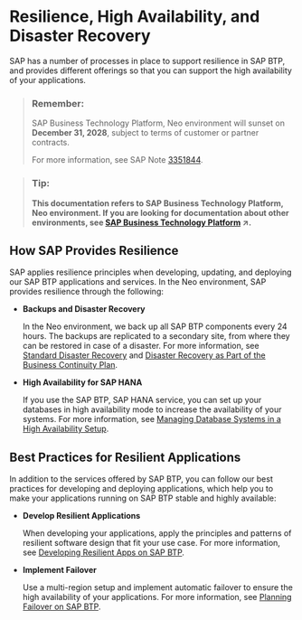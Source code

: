 <!-- loio84dd155500224fe4a7f161d48ee226a9 -->

# Resilience, High Availability, and Disaster Recovery

SAP has a number of processes in place to support resilience in SAP BTP, and provides different offerings so that you can support the high availability of your applications.

> ### Remember:  
> SAP Business Technology Platform, Neo environment will sunset on **December 31, 2028**, subject to terms of customer or partner contracts.
> 
> For more information, see SAP Note [3351844](https://launchpad.support.sap.com/#/notes/3351844).

> ### Tip:  
> **This documentation refers to SAP Business Technology Platform, Neo environment. If you are looking for documentation about other environments, see [SAP Business Technology Platform](https://help.sap.com/viewer/65de2977205c403bbc107264b8eccf4b/Cloud/en-US/6a2c1ab5a31b4ed9a2ce17a5329e1dd8.html "SAP Business Technology Platform (SAP BTP) is an integrated offering comprised of four technology portfolios: database and data management, application development and integration, analytics, and intelligent technologies. The platform offers users the ability to turn data into business value, compose end-to-end business processes, and build and extend SAP applications quickly.") :arrow_upper_right:.**



<a name="loio84dd155500224fe4a7f161d48ee226a9__section_vyk_lgq_xlb"/>

## How SAP Provides Resilience

SAP applies resilience principles when developing, updating, and deploying our SAP BTP applications and services. In the Neo environment, SAP provides resilience through the following:

-   **Backups and Disaster Recovery**

    In the Neo environment, we back up all SAP BTP components every 24 hours. The backups are replicated to a secondary site, from where they can be restored in case of a disaster. For more information, see [Standard Disaster Recovery](https://help.sap.com/viewer/d4790b2de2f4429db6f3dff54e4d7b3a/Cloud/en-US/fbc3e0daaa79402b816c253a7d2374b7.html) and [Disaster Recovery as Part of the Business Continuity Plan](disaster-recovery-as-part-of-the-business-continuity-plan-0011806.md).

-   **High Availability for SAP HANA**

    If you use the SAP BTP, SAP HANA service, you can set up your databases in high availability mode to increase the availability of your systems. For more information, see [Managing Database Systems in a High Availability Setup](https://help.sap.com/viewer/d4790b2de2f4429db6f3dff54e4d7b3a/Cloud/en-US/cda01a35d6e9401fa9ce8be70b572db4.html).




<a name="loio84dd155500224fe4a7f161d48ee226a9__section_kgz_mgq_xlb"/>

## Best Practices for Resilient Applications

In addition to the services offered by SAP BTP, you can follow our best practices for developing and deploying applications, which help you to make your applications running on SAP BTP stable and highly available:

-   **Develop Resilient Applications**

    When developing your applications, apply the principles and patterns of resilient software design that fit your use case. For more information, see [Developing Resilient Apps on SAP BTP](https://help.sap.com/viewer/eadaa45871804b4a974be865f627e791/Cloud/en-US/d1fe5fd8ecfb46c193221ebb991af3d7.html).

-   **Implement Failover**

    Use a multi-region setup and implement automatic failover to ensure the high availability of your applications. For more information, see [Planning Failover on SAP BTP](https://help.sap.com/viewer/df50977d8bfa4c9a8a063ddb37113c43/Cloud/en-US/8c46464783664ac4a748e70a91e08508.html).


